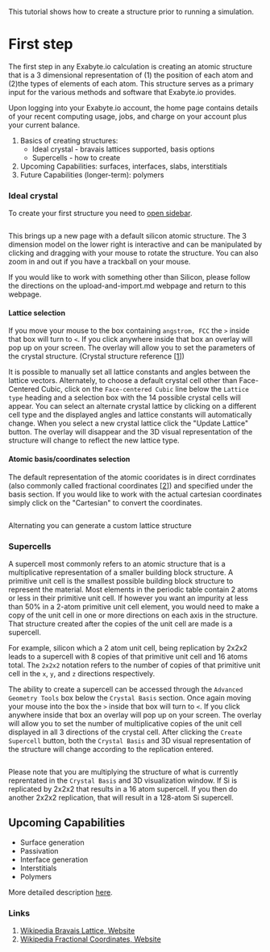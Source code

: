 <!-- by MH -->

This tutorial shows how to create a structure prior to running a simulation.

# First step

The first step in any Exabyte.io calculation is creating an atomic structure that is a 3 dimensional representation of (1) the position of each atom and (2)the types of elements of each atom.  This structure serves as a primary input for the various methods and software that Exabyte.io provides.

Upon logging into your Exabyte.io account, the home page contains details of your recent computing usage, jobs, and charge on your account plus your current balance.

1. Basics of creating structures:
    - Ideal crystal - bravais lattices supported, basis options
    - Supercells - how to create
2. Upcoming Capabilities: surfaces, interfaces, slabs, interstitials
3. Future Capabilities (longer-term): polymers

### Ideal crystal

To create your first structure you need to [open sidebar](/getting-started/ui-overview/#project-navigation-left-sidebar).

<!-- TODO: use `Materials` page instead of `Create Job` -->
<img data-gifffer="/images/CreateJobSidebar.gif" />

This brings up a new page with a default silicon atomic structure.  The 3 dimension model on the lower right is interactive and can be manipulated by clicking and dragging with your mouse to rotate the structure.  You can also zoom in and out if you have a trackball on your mouse.

If you would like to work with something other than Silicon, please follow the directions on the upload-and-import.md webpage and return to this webpage.

#### Lattice selection

If you move your mouse to the box containing `angstrom, FCC` the `>` inside that box will turn to `<`.  If you click anywhere inside that box an overlay will pop up on your screen.  The overlay will allow you to set the parameters of the crystal structure. (Crystal structure reference [[1](#links)])

It is possible to manually set all lattice constants and angles between the lattice vectors.  Alternately, to choose a default crystal cell other than Face-Centered Cubic, click on the `Face-centered Cubic` line below the `Lattice type` heading and a selection box with the 14 possible crystal cells will appear.  You can select an alternate crystal lattice by clicking on a different cell type and the displayed angles and lattice constants will automatically change.  When you select a new crystal lattice click the "Update Lattice" button.  The overlay will disappear and the 3D visual representation of the structure will change to reflect the new lattice type.

#### Atomic basis/coordinates selection

The default representation of the atomic cooridates is in direct corrdinates (also commonly called fractional coordinates [[2](#links)]) and specified under the basis section.  If you would like to work with the actual cartesian coordinates simply click on the "Cartesian" to convert the coordinates.

<!-- TODO: split into lattice and basis separately -->
<img data-gifffer="/images/AlterMaterialStructure.gif" />

Alternating you can generate a custom lattice structure
### Supercells

A supercell most commonly refers to an atomic structure that is a multiplicative representation of a smaller building block structure.  A primitive unit cell is the smallest possible building block structure to represent the material.  Most elements in the periodic table contain 2 atoms or less in their primitive unit cell.  If however you want an impurity at less than 50% in a 2-atom primitive unit cell element, you would need to make a copy of the unit cell in one or more directions on each axis in the structure.  That structure created after the copies of the unit cell are made is a supercell.

For example, silicon which a 2 atom unit cell, being replication by 2x2x2 leads to a supercell with 8 copies of that primitive unit cell and 16 atoms total.  The `2x2x2` notation refers to the number of copies of that primitive unit cell in the `x`, `y`, and `z` directions respectively.

The ability to create a supercell can be accessed through the `Advanced Geometry Tools` box below the `Crystal Basis` section.  Once again moving your mouse into the box the  `>` inside that box will turn to `<`.  If you click anywhere inside that box an overlay will pop up on your screen.  The overlay will allow you to set the number of multiplicative copies of the unit cell displayed in all 3 directions of the crystal cell.  After clicking the `Create Supercell` button, both the `Crystal Basis` and 3D visual representation of the structure will change according to the replication entered.

<img data-gifffer="/images/GrowSupercell.gif" />

Please note that you are multiplying the structure of what is currently reprentated in the `Crystal Basis` and 3D visualization window.  If Si is replicated by 2x2x2 that results in a 16 atom supercell.  If you then do another 2x2x2 replication, that will result in a 128-atom Si supercell.

## Upcoming Capabilities
- Surface generation
- Passivation
- Interface generation
- Interstitials
- Polymers

More detailed description [here](/other/upcoming-capabilities.md).

### Links

1. [Wikipedia Bravais Lattice, Website](https://en.wikipedia.org/wiki/Bravais_lattice)
2. [Wikipedia Fractional Coordinates, Website](https://en.wikipedia.org/wiki/Fractional_coordinates)

